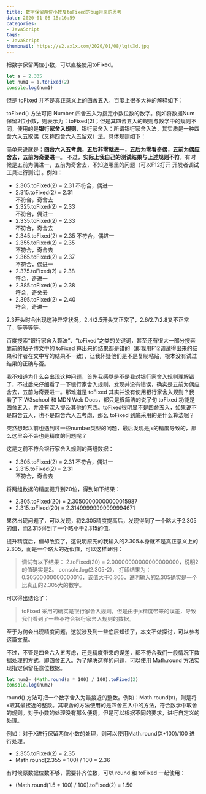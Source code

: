 ```yaml
---
title: 数字保留两位小数及toFixed的bug带来的思考
date: 2020-01-08 15:16:59
categories:
- JavaScript
tags:
- JavaScript
thumbnail: https://s2.ax1x.com/2020/01/08/lgtuXd.jpg
---
```

把数字保留两位小数，可以直接使用toFixed。
```javascript
let a = 2.335
let num1 = a.toFixed(2)
console.log(num1)
```
但是 toFixed 并不是真正意义上的四舍五入，百度上很多大神的解释如下：
<!-- more -->
toFixed() 方法可把 Number 四舍五入为指定小数位数的数字。例如将数据Num保留2位小数，则表示为：toFixed(2)；但是其四舍五入的规则与数学中的规则不同，使用的是**银行家舍入规则**，银行家舍入：所谓银行家舍入法，其实质是一种四舍六入五取偶（又称四舍六入五留双）法。具体规则如下：

简单来说就是：**四舍六入五考虑，五后非零就进一，五后为零看奇偶，五前为偶应舍去，五前为奇要进一**。
不过，**实际上我自己的测试结果与上述规则不符**，有时候是五前为偶进一，五前为奇舍去，不知道哪里的问题（可以F12打开 开发者调试工具进行测试）。例如：
* 2.305.toFixed(2) = 2.31 
不符合，偶进一
* 2.315.toFixed(2) = 2.31  
不符合，奇舍去
* 2.325.toFixed(2) = 2.33  
不符合，偶进一
* 2.335.toFixed(2) = 2.33  
不符合，奇舍去
* 2.345.toFixed(2) = 2.35 
不符合，偶进一
* 2.355.toFixed(2) = 2.35  
不符合，奇舍去
* 2.365.toFixed(2) = 2.37  
不符合，偶进一
* 2.375.toFixed(2) = 2.38  
符合，奇进一
* 2.385.toFixed(2) = 2.38  
符合，奇舍去
* 2.395.toFixed(2) = 2.40  
符合，奇进一

2.3开头时会出现这种异常状况，2.4/2.5开头又正常了，2.6/2.7/2.8又不正常了，等等等等。  

百度搜索“银行家舍入算法”、“toFixed”之类的关键词，甚至还有很大一部分搜索靠前的帖子博文中的 toFixed 算出来的结果都是错的（即我用F12调试得出来的结果和作者在文中写的结果不一致），让我怀疑他们是不是复制粘贴，根本没有试过结果的正确与否。  

我不知道为什么会出现这种问题，首先我感觉是不是我对银行家舍入规则理解错了，不过后来仔细看了一下银行家舍入规则，发现并没有错误，确实是五前为偶应舍去，五前为奇要进一。那难道是 toFixed 其实并没有使用银行家舍入规则？我看了下 W3school 和 MDN Web Docs，都只是很简洁的说了句 toFixed 功能是四舍五入，并没有深入提及其他的东西。toFixed很明显不是四舍五入，如果说不是四舍五入，也不是四舍六入五考虑，那么 toFixed 到底采用的是什么算法呢？  

突然想起以前也遇到过一些number类型的问题，最后发现是js的精度导致的，那么这里会不会也是精度的问题呢？  

这是之前不符合银行家舍入规则的两组数据：
* 2.305.toFixed(2) = 2.31 
不符合，偶进一
* 2.315.toFixed(2) = 2.31  
不符合，奇舍去

将两组数据的精度提升到20位，得到如下结果：
* 2.305.toFixed(20) = 2.30500000000000015987 
* 2.315.toFixed(20) = 2.31499999999999994671

果然出现问题了，可以发现，将2.305精度提高后，发现得到了一个略大于2.305的值，而2.315得到了一个略小于2.315的值。

提升精度后，值却改变了，这说明原先的我输入的2.305本身就不是真正意义上的2.305，而是一个略大的近似值，可以这样证明：
> 调试有以下结果：
> 2.toFixed(20) = 2.00000000000000000000，说明2的值确实是2。
> console.log(2.305-2)，
> 打印结果为：0.30500000000000016，该值大于0.305，说明输入的2.305确实是一个比真正的2.305大的数字。

可以得出结论了：
> toFixed 采用的确实是银行家舍入规则，但是由于js精度带来的误差，导致我们看到了一些不符合银行家舍入规则的数据。

至于为何会出现精度问题，这就涉及到一些底层知识了，本文不做探讨，可以参考[这篇文章](https://zhuanlan.zhihu.com/p/31202697)。

不过，不管是四舍六入五考虑，还是精度带来的误差，都不符合我们一般情况下数据处理的方式，即四舍五入。为了解决这样的问题，可以使用 Math.round 方法实现指定保留任意位数据。
```javascript
let num2= (Math.round(a * 100) / 100).toFixed(2)
console.log(num2)
```
round() 方法可把一个数字舍入为最接近的整数。例如：Math.round(x)，则是将x取其最接近的整数。其取舍的方法使用的是四舍五入中的方法，符合数学中取舍的规则。对于小数的处理没有那么便捷，但是可以根据不同的要求，进行自定义的处理。

例如：对于X进行保留两位小数的处理，则可以使用Math.round(X*100)/100 进行处理。
* 2.355.toFixed(2) = 2.35
* Math.round(2.355 * 100) / 100 = 2.36

有时候原数据位数不够，需要补齐位数，可以 round 和 toFixed 一起使用：
* (Math.round(1.5 * 100) / 100).toFixed(2) = 1.50